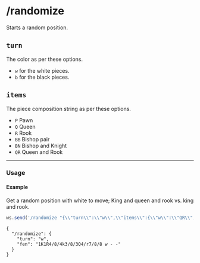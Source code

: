# /randomize

Starts a random position.

## `turn`

The color as per these options.

- `w` for the white pieces.
- `b` for the black pieces.

## `items`

The piece composition string as per these options.

- `P` Pawn
- `Q` Queen
- `R` Rook
- `BB` Bishop pair
- `BN` Bishop and Knight
- `QR` Queen and Rook

---

### Usage

#### Example

Get a random position with white to move; King and queen and rook vs. king and rook.

```js
ws.send('/randomize "{\\"turn\\":\\"w\\",\\"items\\":{\\"w\\":\\"QR\\",\\"b\\":\\"R\\"}}"');
```

```text
{
  "/randomize": {
    "turn": "w",
    "fen": "1K1R4/8/4k3/8/3Q4/r7/8/8 w - -"
  }
}
```
